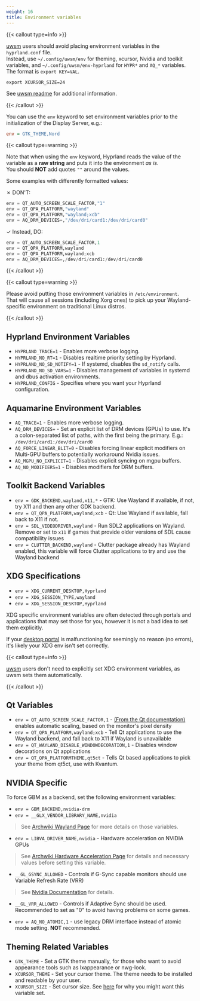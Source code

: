 ```yaml
---
weight: 16
title: Environment variables
---
```


{{< callout type=info >}}

[uwsm](../../Useful-Utilities/Systemd-start) users should avoid placing environment variables in the `hyprland.conf` file.  
Instead, use `~/.config/uwsm/env` for theming, xcursor, Nvidia and toolkit variables, and `~/.config/uwsm/env-hyprland` for `HYPR*` and `AQ_*` variables.  
The format is `export KEY=VAL`.

```plain
export XCURSOR_SIZE=24
```

See [uwsm readme](https://github.com/Vladimir-csp/uwsm?tab=readme-ov-file#4-environments-and-shell-profile) for additional information.

{{< /callout >}}

You can use the `env` keyword to set environment variables prior to the
initialization of the Display Server, e.g.:

```ini
env = GTK_THEME,Nord
```

{{< callout type=warning >}}

Note that when using the `env` keyword, Hyprland reads the value of the variable as a **raw string** and puts it into the environment _as is_.  
You should **NOT** add quotes `""` around the values.

Some examples with differently formatted values:

✗ DON'T:

```py
env = QT_AUTO_SCREEN_SCALE_FACTOR,"1"
env = QT_QPA_PLATFORM,"wayland"
env = QT_QPA_PLATFORM,"wayland;xcb"
env = AQ_DRM_DEVICES=,"/dev/dri/card1:/dev/dri/card0"
```

✓ Instead, DO:

```py
env = QT_AUTO_SCREEN_SCALE_FACTOR,1
env = QT_QPA_PLATFORM,wayland
env = QT_QPA_PLATFORM,wayland;xcb
env = AQ_DRM_DEVICES=,/dev/dri/card1:/dev/dri/card0
```

{{< /callout >}}


{{< callout type=warning >}}

Please avoid putting those environment variables in `/etc/environment`.  
That will cause all sessions (including Xorg ones) to pick up your Wayland-specific
environment on traditional Linux distros.

{{< /callout >}}

## Hyprland Environment Variables

- `HYPRLAND_TRACE=1` - Enables more verbose logging.
- `HYPRLAND_NO_RT=1` - Disables realtime priority setting by Hyprland.
- `HYPRLAND_NO_SD_NOTIFY=1` - If systemd, disables the `sd_notify` calls.
- `HYPRLAND_NO_SD_VARS=1` - Disables management of variables in systemd and dbus activation environments.
- `HYPRLAND_CONFIG` - Specifies where you want your Hyprland configuration.

## Aquamarine Environment Variables <!-- ref https://github.com/hyprwm/aquamarine/blob/main/docs/env.md -->

- `AQ_TRACE=1` - Enables more verbose logging.
- `AQ_DRM_DEVICES=` - Set an explicit list of DRM devices (GPUs) to use. It's a colon-separated list of paths, with the first being the primary.
  E.g.: `/dev/dri/card1:/dev/dri/card0`
- `AQ_FORCE_LINEAR_BLIT=0` - Disables forcing linear explicit modifiers on Multi-GPU buffers to potentially workaround Nvidia issues.
- `AQ_MGPU_NO_EXPLICIT=1` - Disables explicit syncing on mgpu buffers.
- `AQ_NO_MODIFIERS=1` - Disables modifiers for DRM buffers.

## Toolkit Backend Variables

- `env = GDK_BACKEND,wayland,x11,*` - GTK: Use Wayland if available, if not, try X11 and  then any other GDK backend.
- `env = QT_QPA_PLATFORM,wayland;xcb` - Qt: Use Wayland if available, fall back to
  X11 if not.
- `env = SDL_VIDEODRIVER,wayland` - Run SDL2 applications on Wayland. Remove or set to
  `x11` if games that provide older versions of SDL cause compatibility issues
- `env = CLUTTER_BACKEND,wayland` - Clutter package already has Wayland enabled, this
  variable will force Clutter applications to try and use the Wayland backend

## XDG Specifications

- `env = XDG_CURRENT_DESKTOP,Hyprland`
- `env = XDG_SESSION_TYPE,wayland`
- `env = XDG_SESSION_DESKTOP,Hyprland`

XDG specific environment variables are often detected through portals and
applications that may set those for you, however it is not a bad idea to set
them explicitly.

If your [desktop portal](https://wiki.archlinux.org/title/XDG_Desktop_Portal) is malfunctioning for seemingly
no reason (no errors), it's likely your XDG env isn't set correctly.

 {{< callout type=info >}}
 
 [uwsm](../../Useful-Utilities/Systemd-start) users don't need to explicitly set XDG environment variables, as uwsm sets them automatically.

 {{< /callout >}}

## Qt Variables

- `env = QT_AUTO_SCREEN_SCALE_FACTOR,1` -
  [(From the Qt documentation)](https://doc.qt.io/qt-5/highdpi.html) enables
  automatic scaling, based on the monitor's pixel density
- `env = QT_QPA_PLATFORM,wayland;xcb` - Tell Qt applications to use the Wayland
  backend, and fall back to X11 if Wayland is unavailable
- `env = QT_WAYLAND_DISABLE_WINDOWDECORATION,1` - Disables window decorations on Qt
  applications
- `env = QT_QPA_PLATFORMTHEME,qt5ct` - Tells Qt based applications to pick your theme
  from qt5ct, use with Kvantum.

## NVIDIA Specific

To force GBM as a backend, set the following environment variables:

- `env = GBM_BACKEND,nvidia-drm`
- `env = __GLX_VENDOR_LIBRARY_NAME,nvidia`

> See
> [Archwiki Wayland Page](https://wiki.archlinux.org/title/Wayland#Requirements)
> for more details on those variables.

- `env = LIBVA_DRIVER_NAME,nvidia` - Hardware acceleration on NVIDIA GPUs

> See
> [Archwiki Hardware Acceleration Page](https://wiki.archlinux.org/title/Hardware_video_acceleration)
> for details and necessary values before setting this variable.

- `__GL_GSYNC_ALLOWED` - Controls if G-Sync capable monitors should use Variable
  Refresh Rate (VRR)

> See
> [Nvidia Documentation](https://download.nvidia.com/XFree86/Linux-32bit-ARM/375.26/README/openglenvvariables.html)
> for details.

- `__GL_VRR_ALLOWED` - Controls if Adaptive Sync should be used. Recommended to
  set as "0" to avoid having problems on some games.

- `env = AQ_NO_ATOMIC,1` - use legacy DRM interface instead of atomic mode
  setting. **NOT** recommended.

## Theming Related Variables

- `GTK_THEME` - Set a GTK theme manually, for those who want to avoid appearance
  tools such as lxappearance or nwg-look.
- `XCURSOR_THEME` - Set your cursor theme. The theme needs to be installed and
  readable by your user.
- `XCURSOR_SIZE` - Set cursor size. See [here](../../FAQ/) for why you might
  want this variable set.
